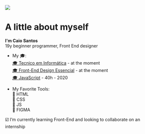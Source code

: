 <img src="https://github.com/xCaio/xCaio/blob/main/bannerCaiocompleta.jpg">
<h1>A little about myself</h1>

<p><strong>I'm Caio Santos</strong> <br> 19y beginner programmer, Front End designer</p>

- My 🎓: <br>
  <a href="https://epsa.com.br"> 🎓 Tecnico em Informática</a> - at the moment <br>
  <a href="https://epsa.com.br"> 🎓 Front-End Design Essencial</a> - at the moment <br>
  <a href="https://www.cursoemvideo.com/course/javascript/"> 🎓 JavaScript</a> - 40h - 2020

- My Favorite Tools: <br>
  :small_red_triangle: HTML<br>
  :small_red_triangle: CSS<br>
  :small_red_triangle: JS<br>
  :small_red_triangle: FIGMA<br>

 :ballot_box_with_check: I’m currently learning Front-End and looking to collaborate on an internship
